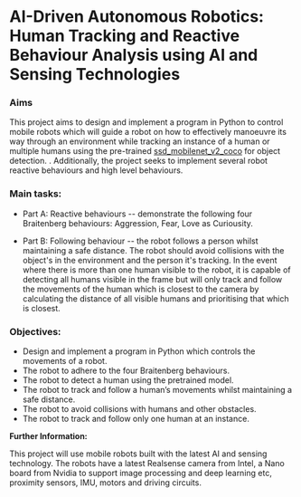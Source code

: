# AI-Driven Autonomous Robotics: Human Tracking and Reactive Behaviour Analysis using AI and Sensing Technologies


### Aims
This project aims to design and implement a program in Python to control mobile robots which will guide a robot on how to effectively manoeuvre its way through an environment while tracking an instance of a human or multiple humans using the pre-trained [ssd_mobilenet_v2_coco](https://docs.openvino.ai/2021.4/omz_models_model_ssd_mobilenet_v2_coco.html) for object detection.
. Additionally, the project seeks to implement several robot reactive behaviours and high level behaviours.

### Main tasks:

* Part A: Reactive behaviours -- demonstrate the following four Braitenberg behaviours:  Aggression, Fear, Love as Curiousity.   

* Part B: Following behaviour -- the robot follows a person whilst maintaining a safe distance. The robot should avoid collisions with the object's in the environment and the person it's tracking. In the event where there is more than one human visible to the robot, it is capable of detecting all humans visible in the frame but will only track and follow the movements of the human which is closest to the camera by calculating the distance of all visible humans and prioritising that which is closest.     


### Objectives:
* Design and implement a program in Python which controls the movements of a robot.
* The robot to adhere to the four Braitenberg behaviours. 
* The robot to detect a human using the pretrained model. 
* The robot to track and follow a human’s movements whilst maintaining a safe distance. 
* The robot to avoid collisions with humans and other obstacles.  
* The robot to track and follow only one human at an instance.

**Further Information:**   

This project will use mobile robots built with the latest AI and sensing technology. The robots have a latest Realsense camera from Intel, a Nano board from Nvidia to support image processing and deep learning etc, proximity sensors, IMU, motors and driving circuits.  
